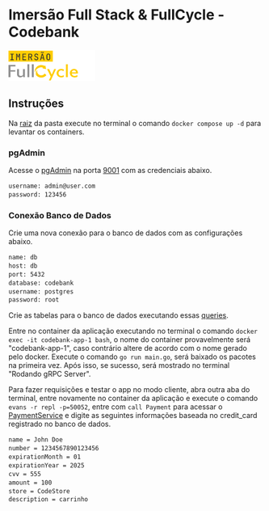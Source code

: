 # Imersão Full Stack & FullCycle - Codebank

![Imersão Full Stack && Full Cycle](/assets/fullcycle.png "Imersão FullCycle")

## Instruções

Na [raiz](/codebank/) da pasta execute no terminal o comando `docker compose up -d` para levantar os containers.

### pgAdmin

Acesse o [pgAdmin](http://localhost:9001) na porta [9001](http://localhost:9001) com as credenciais abaixo.

```txt
username: admin@user.com
password: 123456
```

### Conexão Banco de Dados

Crie uma nova conexão para o banco de dados com as configurações abaixo.

```txt
name: db
host: db
port: 5432
database: codebank
username: postgres
password: root
```

Crie as tabelas para o banco de dados executando essas [queries](/codebank/db.sql).

Entre no container da aplicação executando no terminal o comando `docker exec -it codebank-app-1 bash`, o nome do container provavelmente será "codebank-app-1", caso contrário altere de acordo com o nome gerado pelo docker. Execute o comando `go run main.go`, será baixado os pacotes na primeira vez. Após isso, se sucesso, será mostrado no terminal "Rodando gRPC Server".

Para fazer requisições e testar o app no modo cliente, abra outra aba do terminal, entre novamente no container da aplicação e execute o comando `evans -r repl -p=50052`, entre com `call Payment` para acessar o [PaymentService](/codebank/infrastructure/grpc/protofile/payment.proto) e digite as seguintes informações baseada no credit_card registrado no banco de dados.

```txt
name = John Doe
number = 1234567890123456
expirationMonth = 01
expirationYear = 2025
cvv = 555
amount = 100
store = CodeStore
description = carrinho
```

